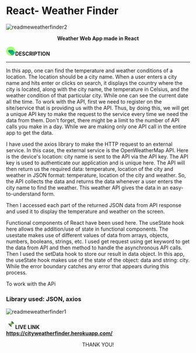 # React- Weather Finder 

![readmeweatherfinder2](https://user-images.githubusercontent.com/73714951/174257792-3b5d605e-0c7d-4573-bea2-de0db638dc1c.png)<p align='center'>**Weather Web App made in React**</p>

<img src='images/pin.png' alt='not found' width='25px' height='25px'/>**DESCRIPTION**
____________
In this app, one can find the temperature and weather conditions of a location. The location should be a city name. When a user enters a city name and hits enter or clicks on search, it displays the country where the city is located, along with the city name, the temperature in Celsius, and the weather condition of that particular city. While one can see the current date all the time.
To work with the API, first we need to register on the site/service that is providing us with the API. Thus, by doing this, we will get a unique API key to make the request to the service every time we need the data from them. Don't forget, there might be a limit to the number of API calls you make in a day. While we are making only one API call in the entire app to get the data.

I have used the axios library to make the HTTP request to an external service. In this case, the external service is the OpenWeatherMap API. Here is the device's location: city name is sent to the API via the API key. The API key is used to authenticate our application and is unique here. The API will then return us the required data: temperature, location of the city and weather in JSON format: temperature, location of the city and weather. So, the API collects the data and returns the data whenever a user enters the city name to find the weather. This weather API gives the data in an easy-to-understand form.


Then I accessed each part of the returned JSON data from API response and used it to display the temperature and weather on the screen.

Functional components of React have been used here. The useState hook here allows the addition/use of state in functional components. The usestate makes use of different values of data from arrays, objects, numbers, booleans, strings, etc. I used get request using get keyword to get the data from API and then method to handle the asynchronous API calls. Then I used the setData hook to store our result in data object. In this app, the useState hook makes use of the state of the object: data and string: city. While the error boundary catches any error that appears during this process.


To work with the APi
### Library used: JSON, axios



![readmeweatherfinder1](https://user-images.githubusercontent.com/73714951/174257518-ff28204a-27f5-4c5e-9d12-0399314eb0bc.png)  





<img src='images/pinv.png' alt='not found' width='25px' height='25px'/>**LIVE LINK**  
**https://cityweatherfinder.herokuapp.com/**

<p align="center">THANK YOU!</p>
